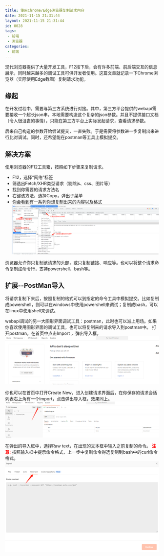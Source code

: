 ```yaml
---
title: 使用Chrome/Edge浏览器复制请求内容
date: 2021-11-15 21:31:44
layout: 2021-11-15 21:31:44
id: 0028
tags:
 - 前端
 - 浏览器
categories:
 - 前端
---
```


现代浏览器提供了大量开发工具，F12按下后，会有许多前端、前后端交互的信息展示，同时越来越多的调试工具可供开发者使用。这篇文章就记录一下Chrome浏览器（实际使用Edge截图）复制请求功能。

<!--more-->
## 缘起

在开发过程中，需要与第三方系统进行对接。其中，第三方平台提供的webapi需要接收一个超长json串，本地需要构造这个复杂的json参数。并且不提供接口文档（令人很沮丧的事情），只能在第三方平台上实际发起请求，查看请求参数。

后来自己构造的参数开始尝试提交，一直失败。于是需要将参数进一步复制出来进行比对调试。同时，还希望能在postman等工具上模拟提交。

## 解决方案

使用浏览器的F12工具箱，按照如下步骤来复制请求。
* F12，选择“网络”标签
* 筛选出Fetch/XHR类型请求（剔除js、css、图片等）
* 找到你需要的请求方法名
* 右键该方法，选择Copy，弹出子菜单
* 你会看到有一系列你想复制出来的内容以及格式
![浏览器复制Fetch内容](https://raw.githubusercontent.com/edsiongithub/blogimages/master/202111/copyfetch.png)

浏览器允许你只复制该请求的头部，或只复制链接、响应等。也可以将整个请求命令复制成命令行，支持powershell、bash等。

## 扩展--PostMan导入
将请求复制下来后，按照复制的格式可以到指定的命令工具中模拟提交。比如复制成powershell，则可以在windows中使用powershell来调试；复制成bash，可以在linux中使用shell来调试。

webapi调试的另一大图形界面调试工具：postman，此时也可以派上用场。如果你喜欢使用图形界面的调试工具，也可以将复制来的请求导入到postman中。
打开postman，在首页中点击Import ，弹出导入框。
![Import](https://raw.githubusercontent.com/edsiongithub/blogimages/master/202111/homeimport.png)

你也可以在首页中打开Create New，进入创建请求界面后，在你保存的请求会话列表右上角有一个Import，点击弹出导入框，效果同上。
![CreateNewImport](https://raw.githubusercontent.com/edsiongithub/blogimages/master/202111/createnewimport.png)

在弹出的导入框中，选择Raw text，在出现的文本框中输入之前复制的命令。
<strong><font color="red">注意:</font></strong>
按照输入框中提示命令格式，上一步中复制命令得选复制到bash中的curl命令格式。
![Fetch](https://raw.githubusercontent.com/edsiongithub/blogimages/master/202111/import.png)